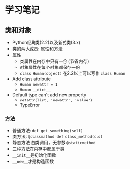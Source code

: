 # 学习笔记

## 类和对象
* Python经典类(2.2)以及新式类(3.x)
* 类的两大成员: 属性和方法
* 属性
  * 类属性在内存中只有一份 (节省内存)
  * 对象属性在每个对象都保存一份
  * `class Human(object)` 在2.2以上可以写作 `class Human`
* Add class attribute
  * `Human.newattr = 1`
  * `Human.__dict__`
* Default type can't add new property
  * `setattr(list, 'newattr', 'value'`)
  * TypeError

### 方法
* 普通方法: `def get_something(self)`
* 类方法: `@classmathod def class_method(cls)`
* 静态方法 由类调用，无参数 `@staticmethod`
* 三种方法在内存中都属于类
* `__init__`是初始化函数
* `__new__`才是构造函数
